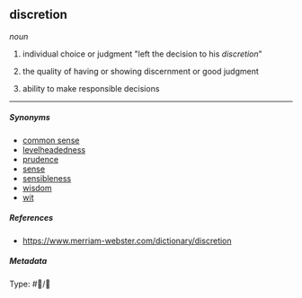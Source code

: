 ## discretion

*noun*

1. individual choice or judgment
   "left the decision to his *discretion*"

1. the quality of having or showing discernment or good judgment

1. ability to make responsible decisions 

---

##### Synonyms

* [common sense](common%20sense.md)
* [levelheadedness](levelheadedness.md)
* [prudence](prudence.md)
* [sense](sense.md)
* [sensibleness](sensibleness.md)
* [wisdom](wisdom.md)
* [wit](wit.md)

##### References

* https://www.merriam-webster.com/dictionary/discretion

##### Metadata

Type: #💬/💬 
